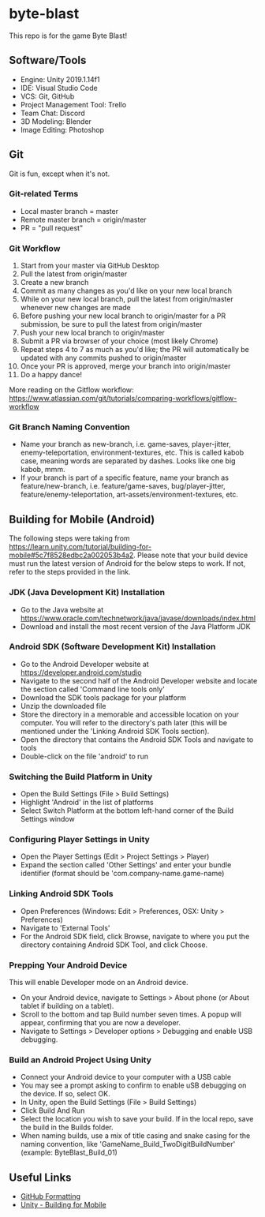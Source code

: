 # byte-blast

This repo is for the game Byte Blast!

## Software/Tools

* Engine: Unity 2019.1.14f1
* IDE: Visual Studio Code
* VCS: Git, GitHub
* Project Management Tool: Trello
* Team Chat: Discord
* 3D Modeling: Blender
* Image Editing: Photoshop

## Git

Git is fun, except when it's not.

### Git-related Terms

* Local master branch = master
* Remote master branch = origin/master
* PR = "pull request"

### Git Workflow

1. Start from your master via GitHub Desktop
2. Pull the latest from origin/master
3. Create a new branch
4. Commit as many changes as you'd like on your new local branch
5. While on your new local branch, pull the latest from origin/master whenever new changes are made
6. Before pushing your new local branch to origin/master for a PR submission, be sure to pull the latest from origin/master
7. Push your new local branch to origin/master
8. Submit a PR via browser of your choice (most likely Chrome)
9. Repeat steps 4 to 7 as much as you'd like; the PR will automatically be updated with any commits pushed to origin/master
10. Once your PR is approved, merge your branch into origin/master
11. Do a happy dance!

More reading on the Gitflow workflow: https://www.atlassian.com/git/tutorials/comparing-workflows/gitflow-workflow

### Git Branch Naming Convention

* Name your branch as new-branch, i.e. game-saves, player-jitter, enemy-teleportation, environment-textures, etc. This is called kabob case, meaning words are separated by dashes. Looks like one big kabob, mmm.
* If your branch is part of a specific feature, name your branch as feature/new-branch, i.e. feature/game-saves, bug/player-jitter, feature/enemy-teleportation, art-assets/environment-textures, etc.

## Building for Mobile (Android)

The following steps were taking from https://learn.unity.com/tutorial/building-for-mobile#5c7f8528edbc2a002053b4a2. Please note that your build device must run the latest version of Android for the below steps to work. If not, refer to the steps provided in the link.

### JDK (Java Development Kit) Installation

* Go to the Java website at https://www.oracle.com/technetwork/java/javase/downloads/index.html
* Download and install the most recent version of the Java Platform JDK

### Android SDK (Software Development Kit) Installation

* Go to the Android Developer website at https://developer.android.com/studio
* Navigate to the second half of the Android Developer website and locate the section called 'Command line tools only'
* Download the SDK tools package for your platform
* Unzip the downloaded file
* Store the directory in a memorable and accessible location on your computer. You will refer to the directory's path later (this will be mentioned under the 'Linking Android SDK Tools section).
* Open the directory that contains the Android SDK Tools and navigate to tools
* Double-click on the file 'android' to run

### Switching the Build Platform in Unity

* Open the Build Settings (File > Build Settings)
* Highlight 'Android' in the list of platforms
* Select Switch Platform at the bottom left-hand corner of the Build Settings window

### Configuring Player Settings in Unity

* Open the Player Settings (Edit > Project Settings > Player)
* Expand the section called 'Other Settings' and enter your bundle identifier (format should be 'com.company-name.game-name)

### Linking Android SDK Tools

* Open Preferences (Windows: Edit > Preferences, OSX: Unity > Preferences)
* Navigate to 'External Tools'
* For the Android SDK field, click Browse, navigate to where you put the directory containing Android SDK Tool, and click Choose.

### Prepping Your Android Device

This will enable Developer mode on an Android device.

* On your Android device, navigate to Settings > About phone (or About tablet if building on a tablet).
* Scroll to the bottom and tap Build number seven times. A popup will appear, confirming that you are now a developer.
* Navigate to Settings > Developer options > Debugging and enable USB debugging.

### Build an Android Project Using Unity

* Connect your Android device to your computer with a USB cable
* You may see a prompt asking to confirm to enable uSB debugging on the device. If so, select OK.
* In Unity, open the Build Settings (File > Build Settings)
* Click Build And Run
* Select the location you wish to save your build. If in the local repo, save the build in the Builds folder.
* When naming builds, use a mix of title casing and snake casing for the naming convention, like 'GameName_Build_TwoDigitBuildNumber' (example: ByteBlast_Build_01)

## Useful Links

* [GitHub Formatting](https://help.github.com/en/github/writing-on-github/basic-writing-and-formatting-syntax)
* [Unity - Building for Mobile](https://learn.unity.com/tutorial/building-for-mobile#5c7f8528edbc2a002053b4a2)